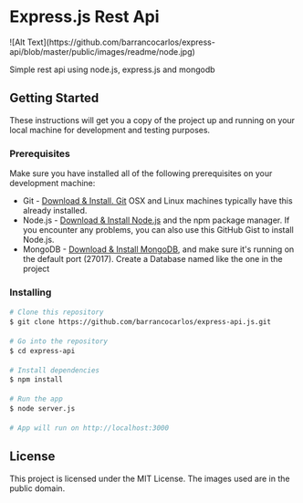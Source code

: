 # Express.js Rest Api

<div style="margin:0 auto;">![Alt Text](https://github.com/barrancocarlos/express-api/blob/master/public/images/readme/node.jpg)</div>

Simple rest api using node.js, express.js and mongodb

## Getting Started

These instructions will get you a copy of the project up and running on your local machine for development and testing purposes.

### Prerequisites

Make sure you have installed all of the following prerequisites on your development machine:

* Git - [Download & Install. Git](https://git-scm.com/book/en/v2/Getting-Started-Installing-Git) OSX and Linux machines typically have this already installed.
* Node.js - [Download & Install Node.js](https://nodejs.org/en/download/) and the npm package manager. If you encounter any problems, you can also use this GitHub Gist to install Node.js.
* MongoDB - [Download & Install MongoDB](https://docs.mongodb.com/manual/installation/), and make sure it's running on the default port (27017). Create a Database named like the one in the project

### Installing

```bash
# Clone this repository
$ git clone https://github.com/barrancocarlos/express-api.js.git

# Go into the repository
$ cd express-api

# Install dependencies
$ npm install

# Run the app
$ node server.js

# App will run on http://localhost:3000
```

## License

This project is licensed under the MIT License.
The images used are in the public domain.
